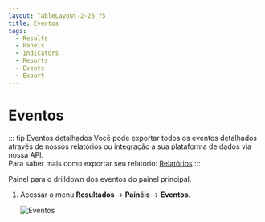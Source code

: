 ```yaml
---
layout: TableLayout-2-25_75
title: Eventos
tags:
  - Results
  - Panels
  - Indicators
  - Reports
  - Events
  - Export
---
```


# Eventos

::: tip Eventos detalhados
Você pode exportar todos os eventos detalhados através de nossos relatórios ou integração a sua plataforma de dados via nossa API.<br>
Para saber mais como exportar seu relatório: [Relatórios](../reports/global)
:::

Painel para o drilldown dos eventos do painel principal.

1. Acessar o menu **Resultados** -> **Painéis** -> **Eventos**.

   ![Eventos](https://cdn.phishx.io/phishx-docs/images/phishx_results_dashboards_events_01.webp)
